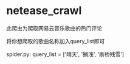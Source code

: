 # netease_crawl


此爬虫为爬取网易云音乐歌曲的热门评论

将你想爬取的歌曲名称加入query_list即可

spider.py:
    query_list = ['晴天', '搁浅', '断桥残雪']

